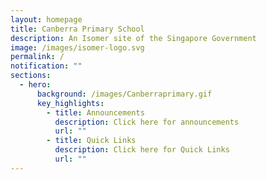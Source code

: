 ```yaml
---
layout: homepage
title: Canberra Primary School
description: An Isomer site of the Singapore Government
image: /images/isomer-logo.svg
permalink: /
notification: ""
sections:
  - hero:
      background: /images/Canberraprimary.gif
      key_highlights:
        - title: Announcements
          description: Click here for announcements
          url: ""
        - title: Quick Links
          description: Click here for Quick Links
          url: ""
---
```

